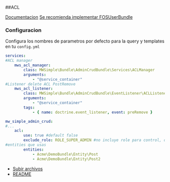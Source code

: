 ##ACL

[Documentacion](http://symfony.com/doc/2.3/cookbook/security/acl.html)
[Se recomienda implementar FOSUserBundle](https://github.com/FriendsOfSymfony/FOSUserBundle)
### Configuracion

Configura los nombres de parametros por defecto para la query y templates en tu `config.yml`

```yaml
services:
#ACL manager
    mws_acl_manager:
        class: MWSimple\Bundle\AdminCrudBundle\Services\ACLManager
        arguments:
            - "@service_container"
#Listener delete ACL PostRemove
    mws_acl_listener:
        class: MWSimple\Bundle\AdminCrudBundle\EventListener\ACLListener
        arguments:
            - "@service_container"
        tags:
            - { name: doctrine.event_listener, event: preRemove }

mw_simple_admin_crud:
#...
    acl:
        use: true #default false
        exclude_role: ROLE_SUPER_ADMIN #no incluye role para control, default false
#entities que usas
        entities:
            - Acme\DemoBundle\Entity\Post
            - Acme\DemoBundle\Entity\Post2
```

* [Subir archivos](subirarchivos.md)
* [README](README.md)
